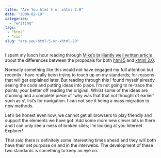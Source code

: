 ```yaml
---
title: "Are You html 5 or xhtml 2.0"
date: "2008-02-19"
categories: 
  - "writing"
tags:
 - “html”
 - “css”
slug: "are-you-html-5-or-xhtml-20"
---
```


I spent my lunch hour reading through [Mike’s brilliantly well written article](https://immike.net/blog/2008/02/06/xhtml-2-vs-html-5/) about the differences between the proposals for both [html 5](https://www.w3.org/html/wg/html5/) and [xhtml 2.0](https://www.w3.org/TR/xhtml2/). 

Normally something like this would not have engaged my full attention but recently I have really been trying to touch up on my standards; for reasons that will get explained later. But reading through this I found myself already seeing the code and putting ideas into place. I’m not going to re-trace the points; your better off reading the original. Whilst some of the ideas are stunning and a complete piece of ‘why was that that not thought of earlier’ such as `nl` list’s for navigation. I can not see it being a mass migration to new methods.

Let’s be honest even now, we cannot get all browsers to play friendly and support the elements we have got. Add some more new clever bits in there and I can only see a mess of broken sites; I’m looking at you Internet Explorer! 

That said there is definitely some interesting times ahead and they will both have their set purpose on and in the interwebs. The development of these two standards is something to keep an eye on.
